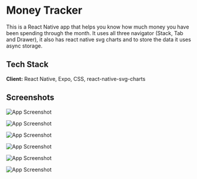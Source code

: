 
# Money Tracker

This is a React Native app that helps you know how much money you have been spending through the month. It uses all three navigator (Stack, Tab and Drawer), it also has react native svg charts and to store the data it uses async storage.


## Tech Stack

**Client:** React Native, Expo, CSS, react-native-svg-charts


## Screenshots

![App Screenshot](https://github.com/genti91/money-tracker/blob/main/images/home.png?raw=true)

![App Screenshot](https://raw.githubusercontent.com/genti91/money-tracker/main/images/home-add-spending.png?token=GHSAT0AAAAAABWKGXPFC6YQGURZ2VR25NQOY7HTQMQ)

![App Screenshot](https://raw.githubusercontent.com/genti91/money-tracker/main/images/home-view-today.png?token=GHSAT0AAAAAABWKGXPEG2TTHXVY4WXXC5HOY7HTRIA)

![App Screenshot](https://raw.githubusercontent.com/genti91/money-tracker/main/images/details-graph.png?token=GHSAT0AAAAAABWKGXPEDHZKMJN4D6WJRCO2Y7HTSYQ)

![App Screenshot](https://raw.githubusercontent.com/genti91/money-tracker/main/images/details.png?token=GHSAT0AAAAAABWKGXPE6YL3F5NWWCK5MTWOY7HTTGA)

![App Screenshot](https://raw.githubusercontent.com/genti91/money-tracker/main/images/drawer.png?token=GHSAT0AAAAAABWKGXPEWDR7S5DFW453BMV6Y7HTTQQ)
